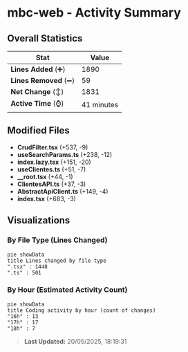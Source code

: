 # mbc-web - Activity Summary 

## Overall Statistics

| Stat                   | Value                                                             |
| ---------------------- | ----------------------------------------------------------------- |
| **Lines Added** (➕)   | 1890                                          |
| **Lines Removed** (➖) | 59                                        |
| **Net Change** (↕)    | 1831                |
| **Active Time** (⌚)   | 41 minutes |


## Modified Files
- **CrudFilter.tsx** (+537, -9)
- **useSearchParams.ts** (+238, -12)
- **index.lazy.tsx** (+151, -20)
- **useClientes.ts** (+51, -7)
- **__root.tsx** (+44, -1)
- **ClientesAPI.ts** (+37, -3)
- **AbstractApiClient.ts** (+149, -4)
- **index.tsx** (+683, -3)

## Visualizations

### By File Type (Lines Changed)

```mermaid
pie showData
title Lines changed by file type
".tsx" : 1448
".ts" : 501
```

### By Hour (Estimated Activity Count)

```mermaid
pie showData
title Coding activity by hour (count of changes)
"16h" : 13
"17h" : 17
"18h" : 7
```


> **Last Updated:** 20/05/2025, 18:19:31